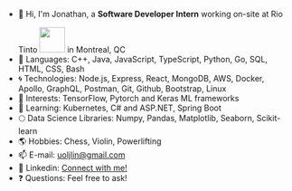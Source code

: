 - 👋 Hi, I'm Jonathan, a **Software Developer Intern** working on-site at Rio Tinto <img src="https://user-images.githubusercontent.com/114364831/209384573-66da2e38-61a9-4f16-8462-e74f30b37eed.png" width="45" style="margin-top: 15px;"> in Montreal, QC 
- 🚀 Languages: C++, Java, JavaScript, TypeScript, Python, Go, SQL, HTML, CSS, Bash
- 🌀 Technologies: Node.js, Express, React, MongoDB, AWS, Docker, Apollo, GraphQL, Postman, Git, Github, Bootstrap, Linux
- 💞️ Interests: TensorFlow, Pytorch and Keras ML frameworks
- 💚 Learning: Kubernetes, C# and ASP.NET, Spring Boot
- 🌕 Data Science Libraries: Numpy, Pandas, Matplotlib, Seaborn, Scikit-learn
- 🌎 Hobbies: Chess, Violin, Powerlifting
- 📫 E-mail: uoljlin@gmail.com
- 🤝 Linkedin: [Connect with me!](https://www.linkedin.com/in/jonathan-l526/)
- ❓ Questions: Feel free to ask!

